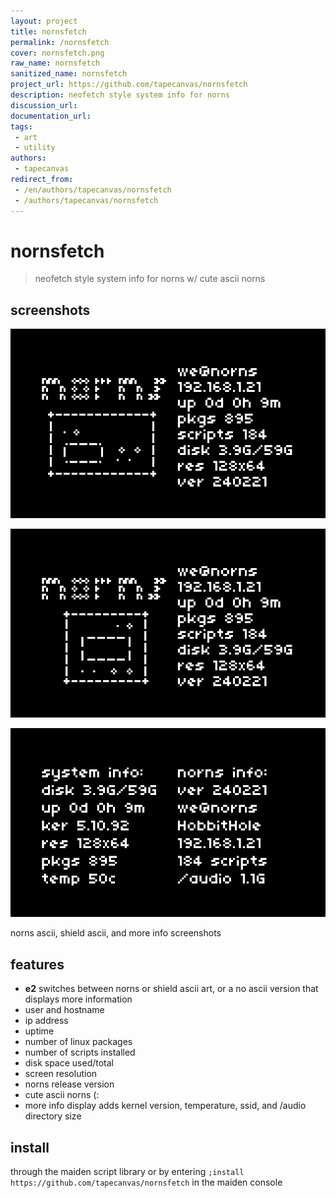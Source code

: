 ```yaml
---
layout: project
title: nornsfetch
permalink: /nornsfetch
cover: nornsfetch.png
raw_name: nornsfetch
sanitized_name: nornsfetch
project_url: https://github.com/tapecanvas/nornsfetch
description: neofetch style system info for norns
discussion_url: 
documentation_url: 
tags:
 - art
 - utility
authors:
 - tapecanvas
redirect_from:
 - /en/authors/tapecanvas/nornsfetch
 - /authors/tapecanvas/nornsfetch
---
```

# nornsfetch
> neofetch style system info for norns w/ cute ascii norns

## screenshots

![screenshot showing ascii art norns and system info displayed on norns screen](https://raw.githubusercontent.com/tapecanvas/nornsfetch/HEAD/doc/nornsfetch.png)

![screenshot showing ascii art norns shield and system info displayed on norns screen](https://raw.githubusercontent.com/tapecanvas/nornsfetch/HEAD/doc/shield.png)

![screenshot showing "more info" readout with no asccii art](https://raw.githubusercontent.com/tapecanvas/nornsfetch/HEAD/doc/more.png)

norns ascii, shield ascii, and more info screenshots

## features
- **e2** switches between norns or shield ascii art, or a no ascii version that displays more information
- user and hostname
- ip address
- uptime
- number of linux packages
- number of scripts installed
- disk space used/total
- screen resolution
- norns release version
- cute ascii norns (:
- more info display adds kernel version, temperature, ssid, and /audio directory size


## install
through the maiden script library or by entering `;install https://github.com/tapecanvas/nornsfetch` in the maiden console
